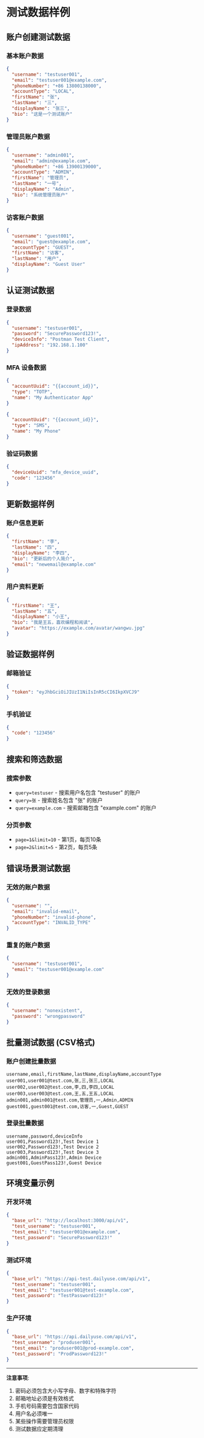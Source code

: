 # 测试数据样例

## 账户创建测试数据

### 基本账户数据

```json
{
  "username": "testuser001",
  "email": "testuser001@example.com",
  "phoneNumber": "+86 13800138000",
  "accountType": "LOCAL",
  "firstName": "张",
  "lastName": "三",
  "displayName": "张三",
  "bio": "这是一个测试账户"
}
```

### 管理员账户数据

```json
{
  "username": "admin001",
  "email": "admin@example.com",
  "phoneNumber": "+86 13900139000",
  "accountType": "ADMIN",
  "firstName": "管理员",
  "lastName": "一号",
  "displayName": "Admin",
  "bio": "系统管理员账户"
}
```

### 访客账户数据

```json
{
  "username": "guest001",
  "email": "guest@example.com",
  "accountType": "GUEST",
  "firstName": "访客",
  "lastName": "用户",
  "displayName": "Guest User"
}
```

## 认证测试数据

### 登录数据

```json
{
  "username": "testuser001",
  "password": "SecurePassword123!",
  "deviceInfo": "Postman Test Client",
  "ipAddress": "192.168.1.100"
}
```

### MFA 设备数据

```json
{
  "accountUuid": "{{account_id}}",
  "type": "TOTP",
  "name": "My Authenticator App"
}
```

```json
{
  "accountUuid": "{{account_id}}",
  "type": "SMS",
  "name": "My Phone"
}
```

### 验证码数据

```json
{
  "deviceUuid": "mfa_device_uuid",
  "code": "123456"
}
```

## 更新数据样例

### 账户信息更新

```json
{
  "firstName": "李",
  "lastName": "四",
  "displayName": "李四",
  "bio": "更新后的个人简介",
  "email": "newemail@example.com"
}
```

### 用户资料更新

```json
{
  "firstName": "王",
  "lastName": "五",
  "displayName": "小王",
  "bio": "我是王五，喜欢编程和阅读",
  "avatar": "https://example.com/avatar/wangwu.jpg"
}
```

## 验证数据样例

### 邮箱验证

```json
{
  "token": "eyJhbGciOiJIUzI1NiIsInR5cCI6IkpXVCJ9"
}
```

### 手机验证

```json
{
  "code": "123456"
}
```

## 搜索和筛选数据

### 搜索参数

- `query=testuser` - 搜索用户名包含 "testuser" 的账户
- `query=张` - 搜索姓名包含 "张" 的账户
- `query=example.com` - 搜索邮箱包含 "example.com" 的账户

### 分页参数

- `page=1&limit=10` - 第1页，每页10条
- `page=2&limit=5` - 第2页，每页5条

## 错误场景测试数据

### 无效的账户数据

```json
{
  "username": "",
  "email": "invalid-email",
  "phoneNumber": "invalid-phone",
  "accountType": "INVALID_TYPE"
}
```

### 重复的账户数据

```json
{
  "username": "testuser001",
  "email": "testuser001@example.com"
}
```

### 无效的登录数据

```json
{
  "username": "nonexistent",
  "password": "wrongpassword"
}
```

## 批量测试数据 (CSV格式)

### 账户创建批量数据

```csv
username,email,firstName,lastName,displayName,accountType
user001,user001@test.com,张,三,张三,LOCAL
user002,user002@test.com,李,四,李四,LOCAL
user003,user003@test.com,王,五,王五,LOCAL
admin001,admin001@test.com,管理员,一,Admin,ADMIN
guest001,guest001@test.com,访客,一,Guest,GUEST
```

### 登录批量数据

```csv
username,password,deviceInfo
user001,Password123!,Test Device 1
user002,Password123!,Test Device 2
user003,Password123!,Test Device 3
admin001,AdminPass123!,Admin Device
guest001,GuestPass123!,Guest Device
```

## 环境变量示例

### 开发环境

```json
{
  "base_url": "http://localhost:3000/api/v1",
  "test_username": "testuser001",
  "test_email": "testuser001@example.com",
  "test_password": "SecurePassword123!"
}
```

### 测试环境

```json
{
  "base_url": "https://api-test.dailyuse.com/api/v1",
  "test_username": "testuser001",
  "test_email": "testuser001@test-example.com",
  "test_password": "TestPassword123!"
}
```

### 生产环境

```json
{
  "base_url": "https://api.dailyuse.com/api/v1",
  "test_username": "produser001",
  "test_email": "produser001@prod-example.com",
  "test_password": "ProdPassword123!"
}
```

---

**注意事项**:

1. 密码必须包含大小写字母、数字和特殊字符
2. 邮箱地址必须是有效格式
3. 手机号码需要包含国家代码
4. 用户名必须唯一
5. 某些操作需要管理员权限
6. 测试数据应定期清理
